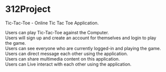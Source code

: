# 312Project

Tic-Tac-Toe - Online Tic Tac Toe Application.

Users can play Tic-Tac-Toe against the Computer.  
Users will sign up and create an account for themselves and login to play the game.  
Users can see everyone who are currently logged-in and playing the game.  
Users can direct message each other using the application.  
Users can share multimedia content on this application.  
Users can Live interact with each other using the application.  
